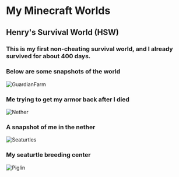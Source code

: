 # My Minecraft Worlds
## Henry's Survival World (HSW)
### This is my first non-cheating survival world, and I already survived for about 400 days. 
### Below are some snapshots of the world
![GuardianFarm](https://henrypersonalweb.github.io/guardianfarm.png)
### Me trying to get my armor back after I died
![Nether](https://henrypersonalweb.github.io/guardianfarm.png)
### A snapshot of me in the nether
![Seaturtles](https://henrypersonalweb.github.io/seaturtles.png)
### My seaturtle breeding center
![Piglin](https://henrypersonalweb.github.io/piglin.gif)



